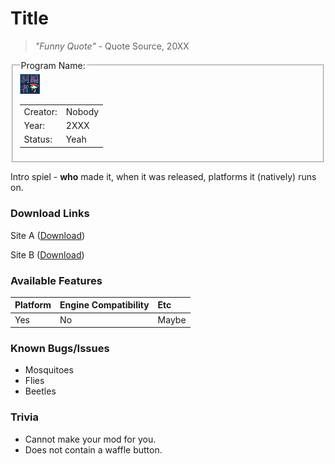 # Title

>*"Funny Quote"* - Quote Source, 20XX


<fieldset>
<legend>Program Name:</legend>
<img src="/wiki/img/CE_icon.png">
<table><tbody>

<tr><td>Creator:</td><td>Nobody</td></tr>
<tr><td>Year:</td><td>2XXX</td></tr>
<tr><td>Status:</td><td>Yeah</td></tr>

</tbody></table>
</fieldset>


Intro spiel - **who** made it, when it was released, platforms it (natively) runs on.


### Download Links

Site A ([Download](https://www.youtube.com/watch?v=dQw4w9WgXcQ&feature=youtu.be))

Site B ([Download](https://www.youtube.com/watch?v=dQw4w9WgXcQ&feature=youtu.be))


### Available Features

| Platform | Engine Compatibility | Etc |
| :--- | :--- | :--- |
| Yes | No | Maybe |


### Known Bugs/Issues
- Mosquitoes
- Flies
- Beetles


### Trivia
- Cannot make your mod for you.
- Does not contain a waffle button.
